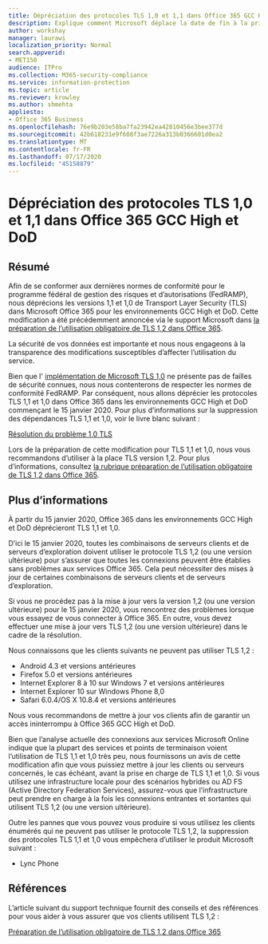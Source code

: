 ```yaml
---
title: Dépréciation des protocoles TLS 1,0 et 1,1 dans Office 365 GCC High et DoD
description: Explique comment Microsoft déplace la date de fin à la prise en charge de TLS 1,1 et 1,0 dans les environnements GCC High et DoD dans Office 365 et la préparation à l’utilisation de TLS 1,2.
author: workshay
manager: laurawi
localization_priority: Normal
search.appverid:
- MET150
audience: ITPro
ms.collection: M365-security-compliance
ms.service: information-protection
ms.topic: article
ms.reviewer: krowley
ms.author: shmehta
appliesto:
- Office 365 Business
ms.openlocfilehash: 76e9b203e58ba7fa23942ea42810456e3bee377d
ms.sourcegitcommit: 42b618231e9f608f3ae7226a313b0366601d0ea2
ms.translationtype: MT
ms.contentlocale: fr-FR
ms.lasthandoff: 07/17/2020
ms.locfileid: "45158879"
---
```

# <a name="deprecating-tls-10-and-11-in-office-365-gcc-high-and-dod"></a>Dépréciation des protocoles TLS 1,0 et 1,1 dans Office 365 GCC High et DoD

## <a name="summary"></a>Résumé

Afin de se conformer aux dernières normes de conformité pour le programme fédéral de gestion des risques et d’autorisations (FedRAMP), nous déprécions les versions 1,1 et 1,0 de Transport Layer Security (TLS) dans Microsoft Office 365 pour les environnements GCC High et DoD. Cette modification a été précédemment annoncée via le support Microsoft dans [la préparation de l’utilisation obligatoire de TLS 1,2 dans Office 365](https://support.microsoft.com/help/4057306/preparing-for-tls-1-2-in-office-365).

La sécurité de vos données est importante et nous nous engageons à la transparence des modifications susceptibles d’affecter l’utilisation du service.

Bien que l' [implémentation de Microsoft TLS 1,0](https://support.microsoft.com/help/3117336) ne présente pas de failles de sécurité connues, nous nous contenterons de respecter les normes de conformité FedRAMP. Par conséquent, nous allons déprécier les protocoles TLS 1,1 et 1,0 dans Office 365 dans les environnements GCC High et DoD commençant le 15 janvier 2020. Pour plus d’informations sur la suppression des dépendances TLS 1,1 et 1,0, voir le livre blanc suivant :

[Résolution du problème 1,0 TLS](https://www.microsoft.com/download/details.aspx?id=55266)

Lors de la préparation de cette modification pour TLS 1,1 et 1,0, nous vous recommandons d’utiliser à la place TLS version 1,2. Pour plus d’informations, consultez [la rubrique préparation de l’utilisation obligatoire de TLS 1,2 dans Office 365](https://support.microsoft.com/help/4057306/preparing-for-tls-1-2-in-office-365).

## <a name="more-information"></a>Plus d’informations

À partir du 15 janvier 2020, Office 365 dans les environnements GCC High et DoD déprécieront TLS 1,1 et 1,0.

D’ici le 15 janvier 2020, toutes les combinaisons de serveurs clients et de serveurs d’exploration doivent utiliser le protocole TLS 1,2 (ou une version ultérieure) pour s’assurer que toutes les connexions peuvent être établies sans problèmes aux services Office 365. Cela peut nécessiter des mises à jour de certaines combinaisons de serveurs clients et de serveurs d’exploration.

Si vous ne procédez pas à la mise à jour vers la version 1,2 (ou une version ultérieure) pour le 15 janvier 2020, vous rencontrez des problèmes lorsque vous essayez de vous connecter à Office 365. En outre, vous devez effectuer une mise à jour vers TLS 1,2 (ou une version ultérieure) dans le cadre de la résolution.

Nous connaissons que les clients suivants ne peuvent pas utiliser TLS 1,2 :

- Android 4.3 et versions antérieures
- Firefox 5.0 et versions antérieures
- Internet Explorer 8 à 10 sur Windows 7 et versions antérieures
- Internet Explorer 10 sur Windows Phone 8,0
- Safari 6.0.4/OS X 10.8.4 et versions antérieures

Nous vous recommandons de mettre à jour vos clients afin de garantir un accès ininterrompu à Office 365 GCC High et DoD.

Bien que l’analyse actuelle des connexions aux services Microsoft Online indique que la plupart des services et points de terminaison voient l’utilisation de TLS 1,1 et 1,0 très peu, nous fournissons un avis de cette modification afin que vous puissiez mettre à jour les clients ou serveurs concernés, le cas échéant, avant la prise en charge de TLS 1,1 et 1,0. Si vous utilisez une infrastructure locale pour des scénarios hybrides ou AD FS (Active Directory Federation Services), assurez-vous que l’infrastructure peut prendre en charge à la fois les connexions entrantes et sortantes qui utilisent TLS 1,2 (ou une version ultérieure).

Outre les pannes que vous pouvez vous produire si vous utilisez les clients énumérés qui ne peuvent pas utiliser le protocole TLS 1,2, la suppression des protocoles TLS 1,1 et 1,0 vous empêchera d’utiliser le produit Microsoft suivant :

- Lync Phone

## <a name="references"></a>Références

L’article suivant du support technique fournit des conseils et des références pour vous aider à vous assurer que vos clients utilisent TLS 1,2 :

[Préparation de l’utilisation obligatoire de TLS 1,2 dans Office 365](https://support.microsoft.com/help/4057306/preparing-for-tls-1-2-in-office-365)
